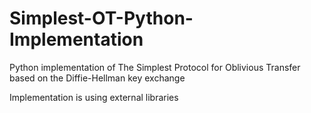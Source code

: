 # Simplest-OT-Python-Implementation
Python implementation of The Simplest Protocol for Oblivious Transfer based on the Diffie-Hellman key exchange

Implementation is using external libraries
